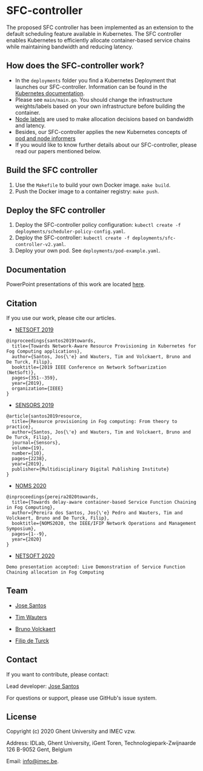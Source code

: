 # SFC-controller

The proposed SFC controller has been implemented as an extension to the default scheduling feature available in Kubernetes.
The SFC controller enables Kubernetes to efficiently allocate container-based service chains while maintaining bandwidth and
reducing latency.

## How does the SFC-controller work?
* In the `deployments` folder you find a Kubernetes Deployment that launches our SFC-controller. Information can be found in the [Kubernetes documentation](https://kubernetes.io/docs/tasks/administer-cluster/configure-multiple-schedulers/).
* Please see `main/main.go`. You should change the infrastructure weights/labels based on your own infrastructure before building the container.
* [Node labels](https://kubernetes.io/docs/concepts/overview/working-with-objects/labels/) are used to make allocation decisions based on bandwidth and latency.
* Besides, our SFC-controller applies the new Kubernetes concepts of [pod and node informers](https://medium.com/@muhammet.arslan/write-your-own-kubernetes-controller-with-informers-9920e8ab6f84)
* If you would like to know further details about our SFC-controller, please read our papers mentioned below. 
 
## Build the SFC controller
1. Use the `Makefile` to build your own Docker image. `make build`.
2. Push the Docker image to a container registry: `make push`.

## Deploy the SFC controller
1. Deploy the SFC-controller policy configuration: `kubectl create -f deployments/scheduler-policy-config.yaml`.
4. Deploy the SFC-controller: `kubectl create -f deployments/sfc-controller-v2.yaml`.
5. Deploy your own pod. See `deployments/pod-example.yaml`.

## Documentation

PowerPoint presentations of this work are located [here](/docs). 

## Citation

If you use our work, please cite our articles.

* [NETSOFT 2019](https://ieeexplore.ieee.org/abstract/document/8806671?casa_token=6wRBKx50acMAAAAA:PXBO3-OBe1T9cXOIQpDge_L_vtxSM8pc7wHzXhkmOHAPPOnyTZ8FKmBzORRXEOx1BbU5dBp_)

```
@inproceedings{santos2019towards,
  title={Towards Network-Aware Resource Provisioning in Kubernetes for Fog Computing applications},
  author={Santos, Jos{\'e} and Wauters, Tim and Volckaert, Bruno and De Turck, Filip},
  booktitle={2019 IEEE Conference on Network Softwarization (NetSoft)},
  pages={351--359},
  year={2019},
  organization={IEEE}
}
```

* [SENSORS 2019](https://www.mdpi.com/1424-8220/19/10/2238)

```
@article{santos2019resource,
  title={Resource provisioning in Fog computing: From theory to practice},
  author={Santos, Jos{\'e} and Wauters, Tim and Volckaert, Bruno and De Turck, Filip},
  journal={Sensors},
  volume={19},
  number={10},
  pages={2238},
  year={2019},
  publisher={Multidisciplinary Digital Publishing Institute}
}
```

* [NOMS 2020](https://biblio.ugent.be/publication/8659903)

```
@inproceedings{pereira2020towards,
  title={Towards delay-aware container-based Service Function Chaining in Fog Computing},
  author={Pereira dos Santos, Jos{\'e} Pedro and Wauters, Tim and Volckaert, Bruno and De Turck, Filip},
  booktitle={NOMS2020, the IEEE/IFIP Network Operations and Management Symposium},
  pages={1--9},
  year={2020}
}
```

* [NETSOFT 2020](https://netsoft2020.ieee-netsoft.org/)

```
Demo presentation accepted: Live Demonstration of Service Function Chaining allocation in Fog Computing
```

## Team

* [Jose Santos](https://www.researchgate.net/profile/Jose_Santos171)

* [Tim Wauters](https://www.researchgate.net/profile/Tim_Wauters)

* [Bruno Volckaert](https://www.researchgate.net/profile/Bruno_Volckaert)

* [Filip de Turck](https://www.researchgate.net/profile/Filip_De_Turck)

## Contact

If you want to contribute, please contact:

Lead developer: [Jose Santos](https://github.com/jpedro1992/)

For questions or support, please use GitHub's issue system.

## License

Copyright (c) 2020 Ghent University and IMEC vzw.

Address: IDLab, Ghent University, iGent Toren, Technologiepark-Zwijnaarde 126 B-9052 Gent, Belgium 

Email: info@imec.be.
